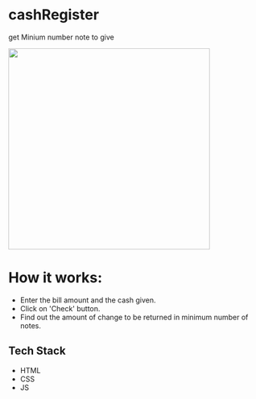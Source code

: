 # cashRegister

get Minium number note to give

<img src="https://images.unsplash.com/photo-1580048915913-4f8f5cb481c4?ixlib=rb-1.2.1&ixid=MnwxMjA3fDB8MHxwaG90by1wYWdlfHx8fGVufDB8fHx8&auto=format&fit=crop&w=687&q=80" width="400"/>

# How it works:
* Enter the bill amount and the cash given.
* Click on 'Check' button.
* Find out the amount of change to be returned in minimum number of notes.

## Tech Stack
- HTML
- CSS
- JS

